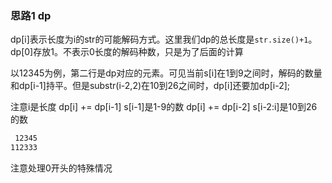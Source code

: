 ### 思路1 dp

dp[i]表示长度为i的str的可能解码方式。这里我们dp的总长度是`str.size()+1`。dp[0]存放1。不表示0长度的解码种数，只是为了后面的计算

以12345为例，第二行是dp对应的元素。可见当前s[i]在1到9之间时，解码的数量和dp[i-1]持平。但是substr(i-2,2)在10到26之间时，dp[i]还要加dp[i-2];


注意i是长度
dp[i] += dp[i-1]              s[i-1]是1-9的数
dp[i] += dp[i-2]              s[i-2:i]是10到26的数

```txt
 12345
112333
```

注意处理0开头的特殊情况
